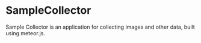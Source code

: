 SampleCollector
===============

Sample Collector is an application for collecting images and other data, built using meteor.js.
